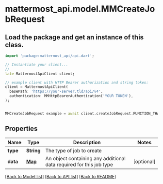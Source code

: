 # mattermost_api.model.MMCreateJobRequest

## Load the package and get an instance of this class.
```dart
import 'package:mattermost_api/api.dart';

// Instantiate your client...
//
late MattermostApiClient client;

// example client with HTTP Bearer authorization and string token:
client = MattermostApiClient(
  basePath: 'https://your-server.tld/api/v4',
  authentication: MMHttpBearerAuthentication('YOUR TOKEN'),
);


MMCreateJobRequest example = await client.createJobRequest.FUNCTION_THAT_RETURNS_THIS_CLASS();

```

## Properties
Name | Type | Description | Notes
------------ | ------------- | ------------- | -------------
**type** | **String** | The type of job to create | 
**data** | [**Map**](.md) | An object containing any additional data required for this job type | [optional] 

[[Back to Model list]](../GENERATED_README.md#documentation-for-models) [[Back to API list]](../GENERATED_README.md#documentation-for-api-endpoints) [[Back to README]](../GENERATED_README.md)


